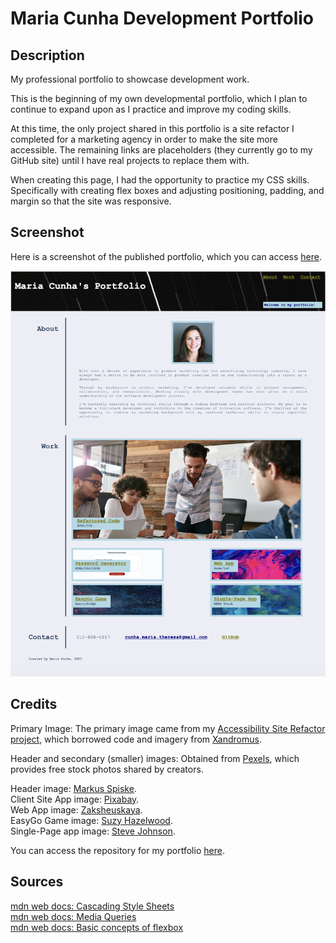 # Maria Cunha Development Portfolio
## Description

My professional portfolio to showcase development work.

This is the beginning of my own developmental portfolio, which I plan to continue to expand upon as I practice and improve my coding skills.

At this time, the only project shared in this portfolio is a site refactor I completed for a marketing agency in order to make the site more accessible. The remaining links are placeholders (they currently go to my GitHub site) until I have real projects to replace them with.

When creating this page, I had the opportunity to practice my CSS skills. Specifically with creating flex boxes and adjusting positioning, padding, and margin so that the site was responsive.

## Screenshot

Here is a screenshot of the published portfolio, which you can access <a href="https://mcunha17.github.io/maria-cunha-portfolio/">here</a>.

![Screenshot of Maria Cunha's Published Portfolio](/assets/images/portfolio-screenshot.png)

## Credits

Primary Image: The primary image came from my <a href="https://github.com/MCunha17/accessibility-site-refactor">Accessibility Site Refactor project</a>, which borrowed code and imagery from <a href="https://github.com/coding-boot-camp/urban-octo-telegram">Xandromus</a>.

Header and secondary (smaller) images: Obtained from <a href="https://www.pexels.com/">Pexels</a>, which provides free stock photos shared by creators.

Header image: <a href="https://www.pexels.com/photo/coding-script-965345/">Markus Spiske</a>.<br>
Client Site App image: <a href="https://www.pexels.com/photo/assorted-color-laser-lights-417458/">Pixabay</a>.<br>
Web App image: <a href="https://www.pexels.com/photo/pink-and-purple-wallpaper-1616403/">Zaksheuskaya</a>.<br>
EasyGo Game image: <a href="https://www.pexels.com/photo/blue-and-red-galaxy-artwork-1629236/">Suzy Hazelwood</a>.<br>
Single-Page app image: <a href="https://www.pexels.com/photo/multicolored-abstract-painting-1509534/">Steve Johnson</a>.

You can access the repository for my portfolio <a href="https://github.com/MCunha17/maria-cunha-portfolio">here</a>.

## Sources
<a href="https://developer.mozilla.org/en-US/docs/Web/CSS">mdn web docs: Cascading Style Sheets</a></br>
<a href="https://developer.mozilla.org/en-US/docs/Web/CSS/Media_Queries/Using_media_queries">mdn web docs: Media Queries</a></br>
<a href="https://developer.mozilla.org/en-US/docs/Web/CSS/CSS_Flexible_Box_Layout/Basic_Concepts_of_Flexbox">mdn web docs: Basic concepts of flexbox</a></br>
